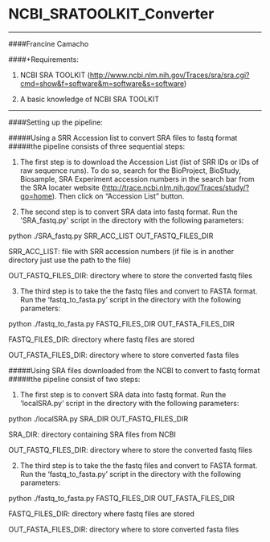 # NCBI_SRATOOLKIT_Converter
----------------------------------------------------------------------

####Francine Camacho 

####+Requirements: 

1. NCBI SRA TOOLKIT (http://www.ncbi.nlm.nih.gov/Traces/sra/sra.cgi?cmd=show&f=software&m=software&s=software)

2. A basic knowledge of NCBI SRA TOOLKIT

----------------------------------------------------------------------

####Setting up the pipeline: 

#####Using a SRR Accession list to convert SRA files to fastq format
#####the pipeline consists of three sequential steps: 

1. The first step is to download the Accession List (list of SRR IDs 
or IDs of raw sequence runs). To do so, search for the BioProject,
BioStudy, Biosample, SRA Experiment accession numbers in the search 
bar from the SRA locater website 
(http://trace.ncbi.nlm.nih.gov/Traces/study/?go=home). Then click on 
“Accession List” button. 

2. The second step is to convert SRA data into fastq format. Run the 
'SRA_fastq.py' script in the directory with the following parameters:

python  ./SRA_fastq.py SRR_ACC_LIST OUT_FASTQ_FILES_DIR 

SRR_ACC_LIST: file with SRR accession numbers (if file is in 
			  another directory just use the 
			  path to the file)

OUT_FASTQ_FILES_DIR: directory where to store the converted 
		          fastq files 


3. The third step is to take the the fastq files and convert to 
FASTA format. Run the ‘fastq_to_fasta.py’ script in the 
directory with the following parameters:

python ./fastq_to_fasta.py FASTQ_FILES_DIR OUT_FASTA_FILES_DIR

FASTQ_FILES_DIR: directory where fastq files are stored 

OUT_FASTA_FILES_DIR: directory where to store converted fasta files 


#####Using SRA files downloaded from the NCBI to convert to fastq format
#####the pipeline consist of two steps: 

1. The first step is to convert SRA data into fastq format. Run the 
‘localSRA.py’ script in the directory with the following parameters:

python  ./localSRA.py SRA_DIR OUT_FASTQ_FILES_DIR 

SRA_DIR: directory containing SRA files from NCBI

OUT_FASTQ_FILES_DIR: directory where to store the converted 
		          fastq files 


2. The third step is to take the the fastq files and convert to 
FASTA format. Run the ‘fastq_to_fasta.py’ script in the 
directory with the following parameters:

python ./fastq_to_fasta.py FASTQ_FILES_DIR OUT_FASTA_FILES_DIR

FASTQ_FILES_DIR: directory where fastq files are stored 

OUT_FASTA_FILES_DIR: directory where to store converted fasta files  





